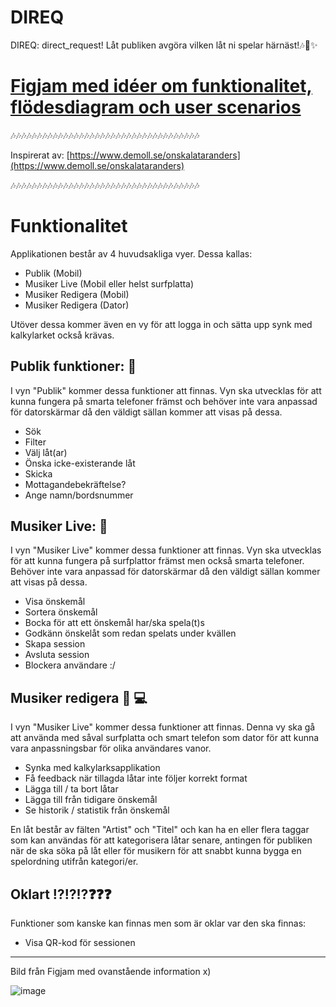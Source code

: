 # DIREQ

DIREQ: direct_request! Låt publiken avgöra vilken låt ni spelar härnäst!🎶🎉✨

# [Figjam med idéer om funktionalitet, flödesdiagram och user scenarios](https://www.figma.com/board/quZ5O9BUbecfrgayWHqxO9/direq?node-id=2-179&t=45BrxA5xuUB6XvIK-1)

🎶🎶🎶🎶🎶🎶🎶🎶🎶🎶🎶🎶🎶🎶🎶🎶🎶🎶🎶🎶🎶🎶🎶🎶🎶🎶🎶🎶🎶🎶🎶🎶🎶🎶🎶🎶

Inspirerat av: [https://www.demoll.se/onskalataranders](https://www.demoll.se/onskalataranders)

🎶🎶🎶🎶🎶🎶🎶🎶🎶🎶🎶🎶🎶🎶🎶🎶🎶🎶🎶🎶🎶🎶🎶🎶🎶🎶🎶🎶🎶🎶🎶🎶🎶🎶🎶🎶
# Funktionalitet

Applikationen består av 4 huvudsakliga vyer. Dessa kallas:
  - Publik (Mobil)
  - Musiker Live (Mobil eller helst surfplatta)
  - Musiker Redigera (Mobil)
  - Musiker Redigera (Dator)

Utöver dessa kommer även en vy för att logga in och sätta upp synk med kalkylarket också krävas.

## Publik funktioner: 📲
I vyn "Publik" kommer dessa funktioner att finnas. Vyn ska utvecklas för att kunna fungera på smarta telefoner främst och behöver inte vara anpassad för datorskärmar då den väldigt sällan kommer att visas på dessa.
  - Sök
  - Filter
  - Välj låt(ar)
  - Önska icke-existerande låt
  - Skicka
  - Mottagandebekräftelse?
  - Ange namn/bordsnummer

## Musiker Live: 📲
I vyn "Musiker Live" kommer dessa funktioner att finnas. Vyn ska utvecklas för att kunna fungera på surfplattor främst men också smarta telefoner. Behöver inte vara anpassad för datorskärmar då den väldigt sällan kommer att visas på dessa.
  - Visa önskemål
  - Sortera önskemål
  - Bocka för att ett önskemål har/ska spela(t)s
  - Godkänn önskelåt som redan spelats under kvällen
  - Skapa session
  - Avsluta session
  - Blockera användare :/

## Musiker redigera 📲 💻
I vyn "Musiker Live" kommer dessa funktioner att finnas. Denna vy ska gå att använda med såval surfplatta och smart telefon som dator för att kunna vara anpassningsbar för olika användares vanor.
  - Synka med kalkylarksapplikation
  - Få feedback när tillagda låtar inte följer korrekt format
  - Lägga till / ta bort låtar
  - Lägga till från tidigare önskemål
  - Se historik / statistik från önskemål

En låt består av fälten "Artist" och "Titel" och kan ha en eller flera taggar som kan användas för att kategorisera låtar senare, antingen för publiken när de ska söka på låt eller för musikern för att snabbt kunna bygga en spelordning utifrån kategori/er.


## Oklart ⁉⁉⁉❓❓❓
Funktioner som kanske kan finnas men som är oklar var den ska finnas:
  - Visa QR-kod för sessionen

---

Bild från Figjam med ovanstående information x)

![image](https://github.com/user-attachments/assets/86e44242-d59d-4454-b05a-ce8c659d6268)

